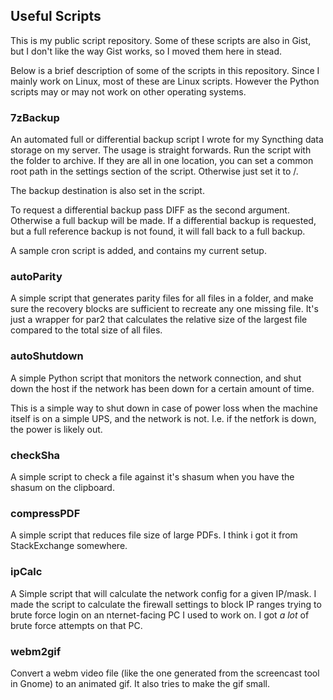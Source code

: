 ## Useful Scripts

This is my public script repository. Some of these scripts are also in Gist, but I don't like the
way Gist works, so I moved them here in stead.

Below is a brief description of some of the scripts in this repository. Since I mainly work on
Linux, most of these are Linux scripts. However the Python scripts may or may not work on other
operating systems.

### 7zBackup

An automated full or differential backup script I wrote for my Syncthing data storage on my server.
The usage is straight forwards. Run the script with the folder to archive. If they are all in one
location, you can set a common root path in the settings section of the script. Otherwise just set
it to /.

The backup destination is also set in the script.

To request a differential backup pass DIFF as the second argument. Otherwise a full backup will be
made. If a differential backup is requested, but a full reference backup is not found, it will fall
back to a full backup.

A sample cron script is added, and contains my current setup.

### autoParity

A simple script that generates parity files for all files in a folder, and make sure the recovery
blocks are sufficient to recreate any one missing file. It's just a wrapper for par2 that
calculates the relative size of the largest file compared to the total size of all files.

### autoShutdown

A simple Python script that monitors the network connection, and shut down the host if the network
has been down for a certain amount of time.

This is a simple way to shut down in case of power loss when the machine itself is on a simple UPS,
and the network is not. I.e. if the netfork is down, the power is likely out.

### checkSha

A simple script to check a file against it's shasum when you have the shasum on the clipboard.

### compressPDF

A simple script that reduces file size of large PDFs. I think i got it from StackExchange
somewhere.

### ipCalc

A Simple script that will calculate the network config for a given IP/mask. I made the script to
calculate the firewall settings to block IP ranges trying to brute force login on an 
nternet-facing PC I used to work on. I got *a lot* of brute force attempts on that PC.

### webm2gif

Convert a webm video file (like the one generated from the screencast tool in Gnome) to an animated
gif. It also tries to make the gif small.

